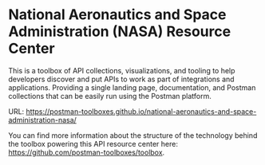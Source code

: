 # National Aeronautics and Space Administration (NASA) Resource Center
This is a toolbox of API collections, visualizations, and tooling to help developers discover and put APIs to work as part of integrations and applications. Providing a single landing page, documentation, and Postman collections that can be easily run using the Postman platform.

URL: https://postman-toolboxes.github.io/national-aeronautics-and-space-administration-nasa/

You can find more information about the structure of the technology behind the toolbox powering this API resource center here: https://github.com/postman-toolboxes/toolbox.
